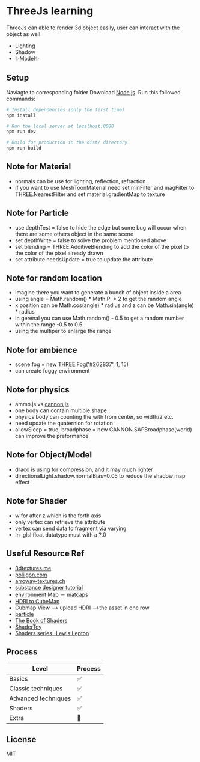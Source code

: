 # ThreeJs learning

ThreeJs can able to render 3d object easily, user can interact with the object as well

- Lighting
- Shadow
- ✨Model✨


## Setup
Naviagte to corresponding folder
Download [Node.js](https://nodejs.org/en/download/).
Run this followed commands:

``` bash
# Install dependencies (only the first time)
npm install

# Run the local server at localhost:8080
npm run dev

# Build for production in the dist/ directory
npm run build
```

## Note for Material
- normals can be use for lighting, reflection, refraction 
- if you want to use MeshToonMaterial need set minFilter and magFilter to THREE.NearestFilter and set material.gradientMap to  texture

## Note for Particle 
- use depthTest = false to hide the edge but some bug will occur when there are some others object in the same scene
- set depthWrite = false to solve the problem mentioned above
- set blending = THREE.AdditiveBlending to add the color of the pixel to the color of the pixel already drawn
- set attribute needsUpdate = true to update the attribute 

## Note for random location
-  imagine there you want to generate a bunch of object inside a area
-  using angle = Math.random() * Math.PI * 2 to get the random angle
-  x position can be Math.cos(angle) * radius and z can be Math.sin(angle) * radius
-  in gerenal you can use Math.random() - 0.5 to get a random number within the range -0.5 to 0.5
-  using the multiper to enlarge the range

## Note for ambience
-  scene.fog = new THREE.Fog('#262837', 1, 15)
-  can create foggy environment

## Note for physics 
-  ammo.js vs [cannon.js](http://schteppe.github.io/cannon.js/docs/classes/Vec3.html)
-  one body can contain multiple shape
-  physics body can counting the with from center, so width/2 etc.
-  need update the quaternion for rotation
-  allowSleep = true, broadphase = new CANNON.SAPBroadphase(world) can improve the preformance

## Note for Object/Model
-  draco is using for compression, and it may much lighter
-  directionalLight.shadow.normalBias=0.05 to reduce the shadow map effect

## Note for Shader
-  w for after z which is the forth axis
-  only vertex can retrieve the attribute
-  vertex can send data to fragment via varying
-  In .glsl float datatype must with a ?.0
## Useful Resource Ref
- [3dtextures.me](https://3dtextures.me)
- [poliigon.com](https://www.poliigon.com/)
- [arroway-textures.ch](https://www.arroway-textures.ch/)
- [substance designer tutorial](https://www.youtube.com/playlist?list=PLB0wXHrWAmCwWfVVurGIQO_tMVWCFhnqE)
- [environment Map](https://polyhaven.com/)
－ [matcaps](https://github.com/nidorx/matcaps)
- [HDRI to CubeMap](https://matheowis.github.io/HDRI-to-CubeMap/)
- Cubmap View --> upload HDRI -->the asset in one row 
- [particle](https://www.kenney.nl/assets/particle-pack)
-  [The Book of Shaders](https://thebookofshaders.com/)
-  [ShaderToy](https://www.shadertoy.com/)
-  [Shaders series -Lewis Lepton](https://www.youtube.com/watch?v=HIvNePu7UEE&list=PL4neAtv21WOmIrTrkNO3xCyrxg4LKkrF7&ab_channel=LewisLepton)
## Process



| Level | Process |
| ------ | ------ |
| Basics | ✅ |
| Classic techniques | ✅  |
| Advanced techniques | ✅  |
| Shaders | ✅  |
| Extra | 🚧 |

## License

MIT



[//]: # (These are reference links used in the body of this note and get stripped out when the markdown processor does its job. There is no need to format nicely because it shouldn't be seen. Thanks SO - http://stackoverflow.com/questions/4823468/store-comments-in-markdown-syntax)

   [dill]: <https://github.com/joemccann/dillinger>
   [editor]: <https://dillinger.io/>
